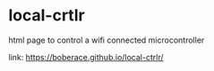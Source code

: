# local-crtlr
html page to control a wifi connected microcontroller

link:
https://boberace.github.io/local-ctrlr/
